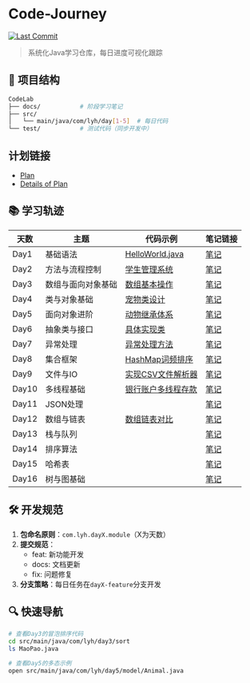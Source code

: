 # Code-Journey

[![Last Commit](https://img.shields.io/github/last-commit/ic3vala/Code-Journey?color=blue&style=flat-square)](https://github.com/ic3vala/Code-Journey/commits/main)

> 系统化Java学习仓库，每日进度可视化跟踪

## 📁 项目结构
```bash
CodeLab
├── docs/           # 阶段学习笔记
├── src/
│   └── main/java/com/lyh/day[1-5]  # 每日代码
└── test/           # 测试代码（同步开发中）
```
## 计划链接 
- [Plan](./docs/stage0/plan.md)
- [Details of Plan](./docs/stage0/detail.md)

## 📚 学习轨迹
| 天数   | 主题 | 代码示例                                                      | 笔记链接                        |
|------|----|-----------------------------------------------------------|-----------------------------|
| Day1 | 基础语法 | [HelloWorld.java](./src/main/java/com/lyh/day1/HelloWorld.java) | [笔记](./docs/stage1/day1.md) |
| Day2 | 方法与流程控制 | [学生管理系统](./src/main/java/com/lyh/day2/student/)           | [笔记](./docs/stage1/day2.md) |
| Day3 | 数组与面向对象基础 | [数组基本操作](./src/main/java/com/lyh/day3/ArrayDemo.java)     | [笔记](./docs/stage1/day3.md) |
| Day4 | 类与对象基础 | [宠物类设计](./src/main/java/com/lyh/day4/model/Pet.java)      | [笔记](./docs/stage1/day4.md) |
| Day5 | 面向对象进阶 | [动物继承体系](./src/main/java/com/lyh/day5/model/)             | [笔记](./docs/stage1/day5.md) |
| Day6 | 抽象类与接口 | [具体实现类](./src/main/java/com/lyh/day6/model/Fish.java)     | [笔记](./docs/stage1/day6.md) |
| Day7 | 异常处理 | [异常处理方法](./src/main/java/com/lyh/day7/ExceptionTest.java) | [笔记](./docs/stage1/day7.md) |
| Day8 | 集合框架 | [HashMap词频排序](./src/main/java/com/lyh/day8/HashMapCount.java) | [笔记](./docs/stage1/day8.md) |
| Day9 | 文件与IO | [实现CSV文件解析器](./src/main/java/com/lyh/day9/CSVParser.java) | [笔记](./docs/stage1/day9.md) |
| Day10 | 多线程基础 | [银行账户多线程存款](./src/main/java/com/lyh/day10/Main.java)      | [笔记](./docs/stage1/day10.md) |
| Day11 | JSON处理 | [](./src/main/java/com/lyh/day11/.java)                   | [笔记](./docs/stage1/day11.md) |
| Day12 | 数组与链表 | [数组链表对比](./src/main/java/com/lyh/day12/PerformanceBattle.java)             | [笔记](./docs/stage2/day12.md) |
| Day13 | 栈与队列 | [](./src/main/java/com/lyh/day13/.java)              | [笔记](./docs/stage2/day13.md) |
| Day14 | 排序算法 | [](./src/main/java/com/lyh/day14/.java)                   | [笔记](./docs/stage2/day14.md) |
| Day15 | 哈希表 | [](./src/main/java/com/lyh/day15/.java)                   | [笔记](./docs/stage2/day15.md) |
| Day16 | 树与图基础 | [](./src/main/java/com/lyh/day16/.java)                   | [笔记](./docs/stage2/day16.md) |
## 🛠 开发规范
1. **包命名原则**：`com.lyh.dayX.module`（X为天数）
2. **提交规范**：
    - feat: 新功能开发
    - docs: 文档更新
    - fix: 问题修复
3. **分支策略**：每日任务在`dayX-feature`分支开发

## 🔍 快速导航
```bash
# 查看Day3的冒泡排序代码
cd src/main/java/com/lyh/day3/sort
ls MaoPao.java

# 查看Day5的多态示例
open src/main/java/com/lyh/day5/model/Animal.java
```
